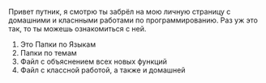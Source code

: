 Привет путник, я смотрю ты забрёл на мою личную страницу с домашними и класнными работами по программированию. Раз уж это так, то ты можешь ознакомиться с ней.

1. Это Папки по Языкам
2. Папки по темам
3. Файл с объяснением всех новых функций
4. Файл с классной работой, а также и домашней
